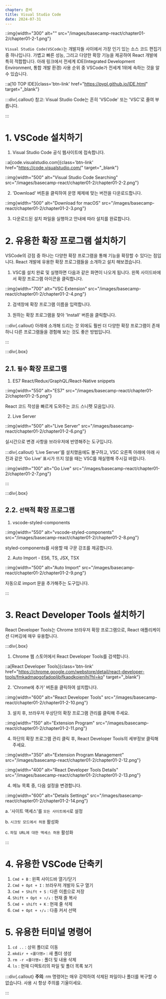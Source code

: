 ```yaml
---
chapter: 준비
title: Visual Studio Code
date: 2024-07-31
---
```


::img{width="300" alt="" src="/images/basecamp-react/chapter01-2/chapter01-2-1.png"}

`Visual Studio Code(VSCode)`는 개발자들 사이에서 가장 인기 있는 소스 코드 편집기 중 하나입니다. 가볍고 빠른 성능, 그리고 다양한 확장 기능을 제공하여 React 개발에 특히 적합합니다. 아래 링크에서 전세계 IDE(Integrated Development Environment, 통합 개발 환경) 사용 순위 중 VSCode가 전세계 1위에 속하는 것을 알 수 있습니다.

::a[10 TOP IDE]{class='btn-link' href="https://pypl.github.io/IDE.html" target="\_blank"}

:::div{.callout}
참고: Visual Studio Code는 흔히 'VSCode' 또는 'VSC'로 줄여 부릅니다.

:::

# 1. VSCode 설치하기

1. Visual Studio Code 공식 웹사이트에 접속합니다.

::a[code.visualstudio.com]{class='btn-link' href="https://code.visualstudio.com/" target="\_blank"}

::img{width="500" alt="Visual Studio Code Searching" src="/images/basecamp-react/chapter01-2/chapter01-2-2.png"}

2. 'Download' 버튼을 클릭하여 운영 체제에 맞는 버전을 다운로드합니다.

::img{width="500" alt="Download for macOS" src="/images/basecamp-react/chapter01-2/chapter01-2-3.png"}

3. 다운로드된 설치 파일을 실행하고 안내에 따라 설치를 완료합니다.

# 2. 유용한 확장 프로그램 설치하기

VSCode의 강점 중 하나는 다양한 확장 프로그램을 통해 기능을 확장할 수 있다는 점입니다. React 개발에 유용한 확장 프로그램들을 소개하고 설치 해보겠습니다.

1. VSC를 설치 완료 및 실행하면 다음과 같은 화면이 나오게 됩니다. 왼쪽 사이드바에서 확장 프로그램 아이콘을 클릭합니다.

::img{width="700" alt="VSC Extension" src="/images/basecamp-react/chapter01-2/chapter01-2-4.png"}

2. 검색창에 확장 프로그램 이름을 입력합니다.

3. 원하는 확장 프로그램을 찾아 'Install' 버튼을 클릭합니다.

:::div{.callout}
아래에 소개해 드리는 것 외에도 훨씬 더 다양한 확장 프로그램이 존재하니 다른 프로그램들을 경험해 보는 것도 좋은 방법입니다.

:::

:::div{.box}

## 2.1. `필수` 확장 프로그램

1. ES7 React/Redux/GraphQL/React-Native snippets

::img{width="550" alt="ES7" src="/images/basecamp-react/chapter01-2/chapter01-2-5.png"}

React 코드 작성을 빠르게 도와주는 코드 스니펫 모음입니다.

2. Live Server

::img{width="500" alt="Live Server" src="/images/basecamp-react/chapter01-2/chapter01-2-6.png"}

실시간으로 변경 사항을 브라우저에 반영해주는 도구입니다.

:::div{.callout}
‘Live Server’를 설치했음에도 불구하고, VSC 오른쪽 아래에 아래 사진과 같은 ‘Go Live’ 표시가 뜨지 않을 때는 VSC를 재실행해 주시길 바랍니다.

::img{width="100" alt="Go Live" src="/images/basecamp-react/chapter01-2/chapter01-2-7.png"}

:::

:::div{.box}

## 2.2. `선택`적 확장 프로그램

1. vscode-styled-components

::img{width="550" alt="vscode-styled-components" src="/images/basecamp-react/chapter01-2/chapter01-2-8.png"}

styled-components를 사용할 때 구문 강조를 제공합니다.

2. Auto Import - ES6, TS, JSX, TSX

::img{width="500" alt="Auto Import" src="/images/basecamp-react/chapter01-2/chapter01-2-9.png"}

자동으로 import 문을 추가해주는 도구입니다.

:::

# 3. React Developer Tools 설치하기

React Developer Tools는 Chrome 브라우저 확장 프로그램으로, React 애플리케이션 디버깅에 매우 유용합니다.

:::div{.box}

1. Chrome 웹 스토어에서 React Developer Tools를 검색합니다.

::a[React Developer Tools]{class='btn-link' href="https://chrome.google.com/webstore/detail/react-developer-tools/fmkadmapgofadopljbjfkapdkoienihi?hl=ko" target="\_blank"}

2. 'Chrome에 추가' 버튼을 클릭하여 설치합니다.

::img{width="600" alt="React Developer Tools" src="/images/basecamp-react/chapter01-2/chapter01-2-10.png"}

3. 설치 후, 브라우저 우상단의 확장 프로그램 관리를 클릭해 주세요.

::img{width="150" alt="Extension Program" src="/images/basecamp-react/chapter01-2/chapter01-2-11.png"}

4. 하단의 확장 프로그램 관리 클릭 후, React Developer Tools의 세부정보 클릭해 주세요.

::img{width="350" alt="Extension Program Management" src="/images/basecamp-react/chapter01-2/chapter01-2-12.png"}

::img{width="400" alt="React Developer Tools Details" src="/images/basecamp-react/chapter01-2/chapter01-2-13.png"}

4. 메뉴 목록 중, 다음 설정을 변경합니다.

::img{width="600" alt="Details Settings" src="/images/basecamp-react/chapter01-2/chapter01-2-14.png"}

a. '사이트 액세스'를 `모든 사이트에서`로 설정

b. `시크릿 모드에서 허용` 활성화

c. `파일 URL에 대한 액세스 허용` 활성화

:::

# 4. 유용한 VSCode 단축키

1. `Cmd + B` : 왼쪽 사이드바 열기/닫기
2. `Cmd + Opt + I` : 브라우저 개발자 도구 열기
3. `Cmd + Shift + S` : 다른 이름으로 저장
4. `Shift + Opt + ↑/↓` : 현재 줄 복사
5. `Cmd + shift + K` : 현재 줄 삭제
6. `Cmd + Opt + ↑/↓` : 다중 커서 선택

# 5. 유용한 터미널 명령어

1. `cd ..` : 상위 폴더로 이동
2. `mkdir + <폴더명>` : 새 폴더 생성
3. `rm -r <폴더명>` : 폴더 및 내용 삭제
4. `ls` : 현재 디렉토리의 파일 및 폴더 목록 보기

:::div{.callout}
**주의**: rm 명령어는 매우 강력하여 삭제된 파일이나 폴더를 복구할 수 없습니다. 사용 시 항상 주의를 기울이세요.

:::
